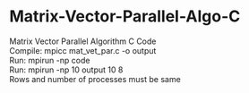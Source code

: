 # Matrix-Vector-Parallel-Algo-C
Matrix Vector Parallel Algorithm C Code
<br>Compile: mpicc mat_vet_par.c -o output
<br>Run: mpirun -np <rows> code <rows> <columns>
<br>Run: mpirun -np 10 output 10 8
<br>Rows and number of processes must be same
